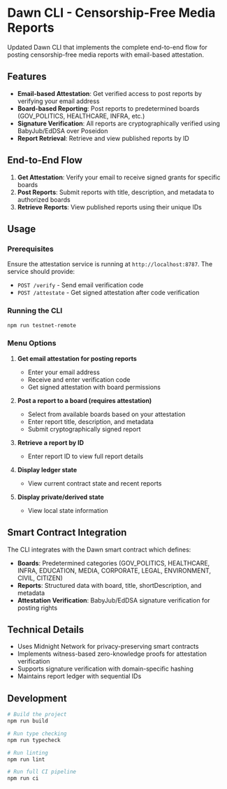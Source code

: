 # Dawn CLI - Censorship-Free Media Reports

Updated Dawn CLI that implements the complete end-to-end flow for posting censorship-free media reports with email-based attestation.

## Features

- **Email-based Attestation**: Get verified access to post reports by verifying your email address
- **Board-based Reporting**: Post reports to predetermined boards (GOV_POLITICS, HEALTHCARE, INFRA, etc.)
- **Signature Verification**: All reports are cryptographically verified using BabyJub/EdDSA over Poseidon
- **Report Retrieval**: Retrieve and view published reports by ID

## End-to-End Flow

1. **Get Attestation**: Verify your email to receive signed grants for specific boards
2. **Post Reports**: Submit reports with title, description, and metadata to authorized boards
3. **Retrieve Reports**: View published reports using their unique IDs

## Usage

### Prerequisites

Ensure the attestation service is running at `http://localhost:8787`. The service should provide:

- `POST /verify` - Send email verification code
- `POST /attestate` - Get signed attestation after code verification

### Running the CLI

```bash
npm run testnet-remote
```

### Menu Options

1. **Get email attestation for posting reports**
   - Enter your email address
   - Receive and enter verification code
   - Get signed attestation with board permissions

2. **Post a report to a board (requires attestation)**
   - Select from available boards based on your attestation
   - Enter report title, description, and metadata
   - Submit cryptographically signed report

3. **Retrieve a report by ID**
   - Enter report ID to view full report details

4. **Display ledger state**
   - View current contract state and recent reports

5. **Display private/derived state**
   - View local state information

## Smart Contract Integration

The CLI integrates with the Dawn smart contract which defines:

- **Boards**: Predetermined categories (GOV_POLITICS, HEALTHCARE, INFRA, EDUCATION, MEDIA, CORPORATE, LEGAL, ENVIRONMENT, CIVIL, CITIZEN)
- **Reports**: Structured data with board, title, shortDescription, and metadata
- **Attestation Verification**: BabyJub/EdDSA signature verification for posting rights

## Technical Details

- Uses Midnight Network for privacy-preserving smart contracts
- Implements witness-based zero-knowledge proofs for attestation verification
- Supports signature verification with domain-specific hashing
- Maintains report ledger with sequential IDs

## Development

```bash
# Build the project
npm run build

# Run type checking
npm run typecheck

# Run linting
npm run lint

# Run full CI pipeline
npm run ci
```
